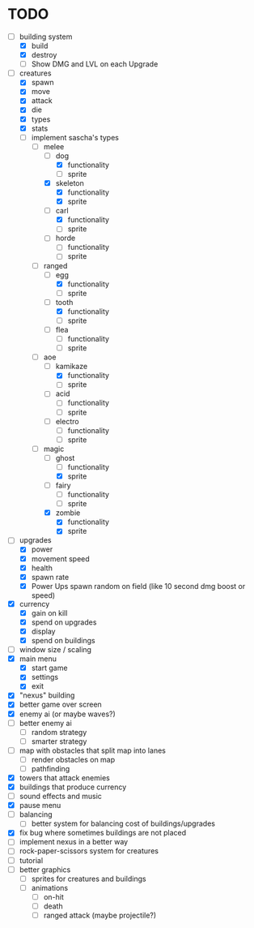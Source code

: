 # TODO

- [ ] building system
  - [x] build
  - [x] destroy
  - [ ] Show DMG and LVL on each Upgrade
- [ ] creatures
  - [x] spawn
  - [x] move
  - [x] attack
  - [x] die
  - [x] types
  - [x] stats
  - [ ] implement sascha's types
    - [ ] melee
      - [ ] dog
        - [x] functionality
        - [ ] sprite
      - [x] skeleton
        - [x] functionality
        - [x] sprite
      - [ ] carl
        - [x] functionality
        - [ ] sprite
      - [ ] horde
        - [ ] functionality
        - [ ] sprite
    - [ ] ranged
      - [ ] egg
        - [x] functionality
        - [ ] sprite
      - [ ] tooth
        - [x] functionality
        - [ ] sprite
      - [ ] flea
        - [ ] functionality
        - [ ] sprite
    - [ ] aoe
      - [ ] kamikaze
        - [x] functionality
        - [ ] sprite
      - [ ] acid
        - [ ] functionality
        - [ ] sprite
      - [ ] electro
        - [ ] functionality
        - [ ] sprite
    - [ ] magic
      - [ ] ghost
        - [ ] functionality
        - [x] sprite
      - [ ] fairy
        - [ ] functionality
        - [ ] sprite
      - [x] zombie
        - [x] functionality
        - [x] sprite
- [ ] upgrades
  - [x] power
  - [x] movement speed
  - [x] health
  - [x] spawn rate
  - [x] Power Ups spawn random on field (like 10 second dmg boost or speed)
- [x] currency
  - [x] gain on kill
  - [x] spend on upgrades
  - [x] display
  - [x] spend on buildings
- [ ] window size / scaling
- [x] main menu
  - [x] start game
  - [x] settings
  - [x] exit
- [x] "nexus" building
- [x] better game over screen
- [x] enemy ai (or maybe waves?)
- [ ] better enemy ai
  - [ ] random strategy
  - [ ] smarter strategy
- [ ] map with obstacles that split map into lanes
  - [ ] render obstacles on map
  - [ ] pathfinding
- [x] towers that attack enemies
- [x] buildings that produce currency
- [ ] sound effects and music
- [x] pause menu
- [ ] balancing
  - [ ] better system for balancing cost of buildings/upgrades
- [x] fix bug where sometimes buildings are not placed
- [ ] implement nexus in a better way
- [ ] rock-paper-scissors system for creatures
- [ ] tutorial
- [ ] better graphics
  - [ ] sprites for creatures and buildings
  - [ ] animations
    - [ ] on-hit
    - [ ] death
    - [ ] ranged attack (maybe projectile?)